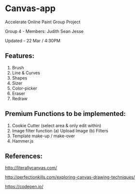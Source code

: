 # Canvas-app
Accelerate Online Paint Group Project

Group 4 -
Members:
Judith
Sean
Jesse

Updated - 22 Mar / 4:30PM


## Features:
1. Brush
2. Line & Curves
3. Shapes
4. Sizer
5. Color-picker
6. Eraser
7. Redraw


## Premium Functions to be implemented:

1. Cookie Cutter (select area & only edit within)
2. Image filter function (a) Upload Image (b) Filters
3. Template make-up / make-over
4. Hammer.js

## References:

http://literallycanvas.com/

http://perfectionkills.com/exploring-canvas-drawing-techniques/

https://codepen.io/


